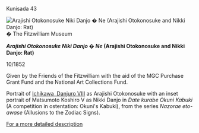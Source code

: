 Kunisada 43

![Arajishi Otokonosuke Niki Danjo � Ne (Arajishi Otokonosuke and Nikki Danjo: Rat)](kunisada/P.66-1999.jpg)
� The Fitzwilliam Museum

**_Arajishi Otokonosuke Niki Danjo � Ne_ (Arajishi Otokonosuke and Nikki Danjo: Rat)**

10/1852

Given by the Friends of the Fitzwilliam with the aid of the MGC Purchase Grant Fund and the National Art Collections Fund.

Portrait of [Ichikawa  Danjuro VIII](..//exhibition/group-12) as Arajishi Otokonosuke with an inset portrait of Matsumoto Koshiro V as Nikki Danjo in _Date kurabe Okuni Kabuki_ (A competition in ostentation: Okuni's Kabuki), from the series _Nazorae eto-awase_ (Allusions to the Zodiac Signs).

[For a more detailed description](../textp66.htm)
